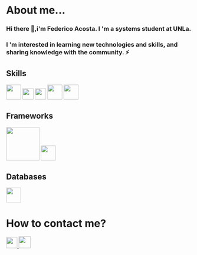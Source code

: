 # About me...
### Hi there 👋,i'm Federico Acosta. I 'm a systems student at UNLa.
### I 'm interested in learning new technologies and skills, and sharing knowledge with the community. ⚡
## Skills
<img src='https://brandslogos.com/wp-content/uploads/thumbs/java-logo-vector-1.svg' width='40px'/> <img src='https://www.nicepng.com/png/full/981-9813175_c-logo-c-programming-language-logo.png' width='30px'/> <img src='https://upload.wikimedia.org/wikipedia/commons/thumb/1/18/C_Programming_Language.svg/695px-C_Programming_Language.svg.png' width='30px'/> <img src='https://img2.freepng.es/20190610/gou/kisspng-microsoft-azure-sql-database-microsoft-azure-sql-d-postani-spletni-razvijalec-izberite-svojo-uno-5cfe7bd5b6e377.6992930615601817177491.jpg' width='40px'/> <img src='https://img1.freepng.es/20180720/bv/kisspng-javascript-logo-html-clip-art-javascript-logo-5b5188b13c2314.0304322315320700652463.jpg' width='40px'/> 
## Frameworks 
<img src='https://www.armadilloamarillo.com/wp-content/uploads/spring-boot-ok.png' width='90px'/> <img src='https://cdn.freebiesupply.com/logos/large/2x/react-1-logo-png-transparent.png' width='40px'/>
## Databases
<img src='https://hotsechu.files.wordpress.com/2021/03/mysqlworkbench_2.png' width='40px'/>

# How to contact me?
<a href='https://www.instagram.com/7ucum/'><img src='https://logodownload.org/wp-content/uploads/2017/04/instagram-logo.png' width='30px'/> <a href='https://www.linkedin.com/in/federico-acosta-052716205/'><img src='https://img1.freepng.es/20180610/pax/kisspng-linkedin-corporation-social-media-logo-business-ca-hastings-county-5b1d59c67cea33.1381192015286501825117.jpg' width='32px'/> 




<!--
**FedeOA/FedeOA** is a ✨ _special_ ✨ repository because its `README.md` (this file) appears on your GitHub profile.

Here are some ideas to get you started:

- 🔭 I’m currently working on ...
- 🌱 I’m currently learning ...
- 👯 I’m looking to collaborate on ...
- 🤔 I’m looking for help with ...
- 💬 Ask me about ...
- 📫 How to reach me: ...
- 😄 Pronouns: ...
- ⚡ Fun fact: ...
-->
